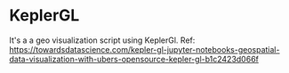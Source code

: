 # KeplerGL
It's a a geo visualization script using KeplerGl.
Ref: https://towardsdatascience.com/kepler-gl-jupyter-notebooks-geospatial-data-visualization-with-ubers-opensource-kepler-gl-b1c2423d066f
